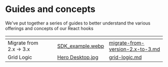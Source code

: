 # Guides and concepts

We've put together a series of guides to better understand the various offerings and concepts of our React hooks

<table data-view="cards"><thead><tr><th></th><th data-hidden></th><th data-hidden></th><th data-hidden data-card-cover data-type="files"></th><th data-hidden data-card-target data-type="content-ref"></th></tr></thead><tbody><tr><td>Migrate from 2.x -> 3.x</td><td></td><td></td><td><a href="../../../.gitbook/assets/SDK_example.webp">SDK_example.webp</a></td><td><a href="migrate-from-version-2.x-to-3.md">migrate-from-version-2.x-to-3.md</a></td></tr><tr><td>Grid Logic</td><td></td><td></td><td><a href="../../../.gitbook/assets/Hero Desktop.jpg">Hero Desktop.jpg</a></td><td><a href="grid-logic.md">grid-logic.md</a></td></tr></tbody></table>
